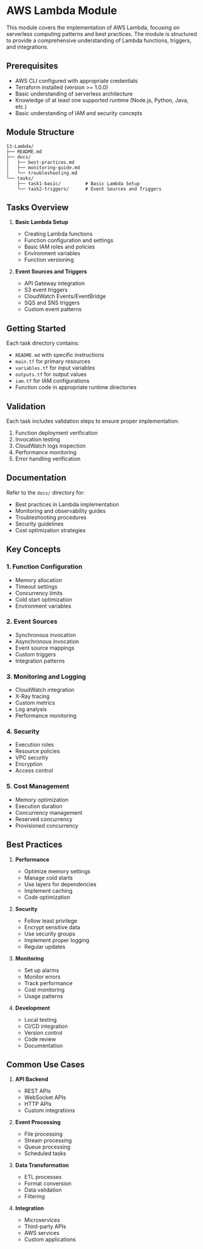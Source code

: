 # AWS Lambda Module

This module covers the implementation of AWS Lambda, focusing on serverless computing patterns and best practices. The module is structured to provide a comprehensive understanding of Lambda functions, triggers, and integrations.

## Prerequisites

- AWS CLI configured with appropriate credentials
- Terraform installed (version >= 1.0.0)
- Basic understanding of serverless architecture
- Knowledge of at least one supported runtime (Node.js, Python, Java, etc.)
- Basic understanding of IAM and security concepts

## Module Structure

```
13-Lambda/
├── README.md
├── docs/
│   ├── best-practices.md
│   ├── monitoring-guide.md
│   └── troubleshooting.md
└── tasks/
    ├── task1-basic/         # Basic Lambda Setup
    └── task2-triggers/      # Event Sources and Triggers
```

## Tasks Overview

1. **Basic Lambda Setup**
   - Creating Lambda functions
   - Function configuration and settings
   - Basic IAM roles and policies
   - Environment variables
   - Function versioning

2. **Event Sources and Triggers**
   - API Gateway integration
   - S3 event triggers
   - CloudWatch Events/EventBridge
   - SQS and SNS triggers
   - Custom event patterns


## Getting Started

Each task directory contains:
- `README.md` with specific instructions
- `main.tf` for primary resources
- `variables.tf` for input variables
- `outputs.tf` for output values
- `iam.tf` for IAM configurations
- Function code in appropriate runtime directories

## Validation

Each task includes validation steps to ensure proper implementation:
1. Function deployment verification
2. Invocation testing
3. CloudWatch logs inspection
4. Performance monitoring
5. Error handling verification

## Documentation

Refer to the `docs/` directory for:
- Best practices in Lambda implementation
- Monitoring and observability guides
- Troubleshooting procedures
- Security guidelines
- Cost optimization strategies

## Key Concepts

### 1. Function Configuration
- Memory allocation
- Timeout settings
- Concurrency limits
- Cold start optimization
- Environment variables

### 2. Event Sources
- Synchronous invocation
- Asynchronous invocation
- Event source mappings
- Custom triggers
- Integration patterns

### 3. Monitoring and Logging
- CloudWatch integration
- X-Ray tracing
- Custom metrics
- Log analysis
- Performance monitoring

### 4. Security
- Execution roles
- Resource policies
- VPC security
- Encryption
- Access control

### 5. Cost Management
- Memory optimization
- Execution duration
- Concurrency management
- Reserved concurrency
- Provisioned concurrency

## Best Practices

1. **Performance**
   - Optimize memory settings
   - Manage cold starts
   - Use layers for dependencies
   - Implement caching
   - Code optimization

2. **Security**
   - Follow least privilege
   - Encrypt sensitive data
   - Use security groups
   - Implement proper logging
   - Regular updates

3. **Monitoring**
   - Set up alarms
   - Monitor errors
   - Track performance
   - Cost monitoring
   - Usage patterns

4. **Development**
   - Local testing
   - CI/CD integration
   - Version control
   - Code review
   - Documentation

## Common Use Cases

1. **API Backend**
   - REST APIs
   - WebSocket APIs
   - HTTP APIs
   - Custom integrations

2. **Event Processing**
   - File processing
   - Stream processing
   - Queue processing
   - Scheduled tasks

3. **Data Transformation**
   - ETL processes
   - Format conversion
   - Data validation
   - Filtering

4. **Integration**
   - Microservices
   - Third-party APIs
   - AWS services
   - Custom applications 
